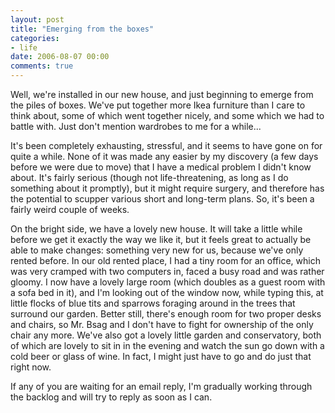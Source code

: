 ```yaml
---
layout: post
title: "Emerging from the boxes"
categories:
- life
date: 2006-08-07 00:00
comments: true
---
```


<p>Well, we're installed in our new house, and just beginning to emerge from the piles of boxes. We've put together more Ikea furniture than I care to think about, some of which went together nicely, and some which we had to battle with. Just don't mention wardrobes to me for a while...</p>

<p>It's been completely exhausting, stressful, and it seems to have gone on for quite a while. None of it was made any easier by my discovery (a few days before we were due to move) that I have a medical problem I didn't know about. It's fairly serious (though not life-threatening, as long as I do something about it promptly), but it might require surgery, and therefore has the potential to scupper various short and long-term plans. So, it's been a fairly weird couple of weeks.</p>

<p>On the bright side, we have a lovely new house. It will take a little while before we get it exactly the way we like it, but it feels great to actually be able to make changes: something very new for us, because we've only rented before. In our old rented place, I had a tiny room for an office, which was very cramped with two computers in, faced a busy road and was rather gloomy. I now have a lovely large room (which doubles as a guest room with a sofa bed in it), and I'm looking out of the window now, while typing this, at little flocks of blue tits and sparrows foraging around in the trees that surround our garden. Better still, there's enough room for two proper desks and chairs, so Mr. Bsag and I don't have to fight for ownership of the only chair any more. We've also got a lovely little garden and conservatory, both of which are lovely to sit in in the evening and watch the sun go down with a cold beer or glass of wine. In fact, I might just have to go and do just that right now.</p>

<p>If any of you are waiting for an email reply, I'm gradually working through the backlog and will try to reply as soon as I can.</p>



